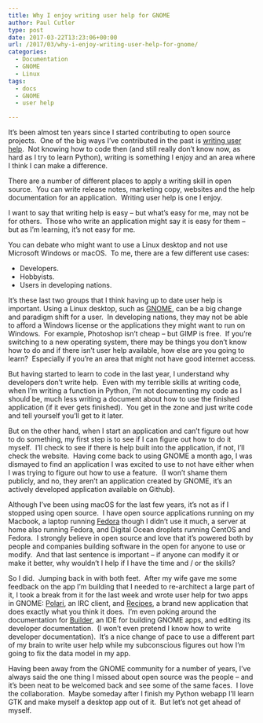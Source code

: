 ```yaml
---
title: Why I enjoy writing user help for GNOME
author: Paul Cutler
type: post
date: 2017-03-22T13:23:06+00:00
url: /2017/03/why-i-enjoy-writing-user-help-for-gnome/
categories:
  - Documentation
  - GNOME
  - Linux
tags:
  - docs
  - GNOME
  - user help

---
```

It’s been almost ten years since I started contributing to open source projects.  One of the big ways I’ve contributed in the past is [writing user help][1].  Not knowing how to code then (and still really don’t know now, as hard as I try to learn Python), writing is something I enjoy and an area where I think I can make a difference.

There are a number of different places to apply a writing skill in open source.  You can write release notes, marketing copy, websites and the help documentation for an application.  Writing user help is one I enjoy.

I want to say that writing help is easy &#8211; but what’s easy for me, may not be for others.  Those who write an application might say it is easy for them &#8211; but as I’m learning, it’s not easy for me.

You can debate who might want to use a Linux desktop and not use Microsoft Windows or macOS.  To me, there are a few different use cases:

  * Developers.
  * Hobbyists.
  * Users in developing nations.

It’s these last two groups that I think having up to date user help is important. Using a Linux desktop, such as [GNOME][2], can be a big change and paradigm shift for a user.  In developing nations, they may not be able to afford a Windows license or the applications they might want to run on Windows.  For example, Photoshop isn’t cheap &#8211; but GIMP is free.  If you’re switching to a new operating system, there may be things you don’t know how to do and if there isn’t user help available, how else are you going to learn?  Especially if you’re an area that might not have good internet access.

But having started to learn to code in the last year, I understand why developers don’t write help.  Even with my terrible skills at writing code, when I’m writing a function in Python, I’m not documenting my code as I should be, much less writing a document about how to use the finished application (if it ever gets finished).  You get in the zone and just write code and tell yourself you’ll get to it later.

But on the other hand, when I start an application and can’t figure out how to do something, my first step is to see if I can figure out how to do it myself.  I’ll check to see if there is help built into the application, if not, I’ll check the website.  Having come back to using GNOME a month ago, I was dismayed to find an application I was excited to use to not have either when I was trying to figure out how to use a feature.  (I won’t shame them publicly, and no, they aren’t an application created by GNOME, it’s an actively developed application available on Github).

Although I’ve been using macOS for the last few years, it’s not as if I stopped using open source.  I have open source applications running on my Macbook, a laptop running [Fedora][3] though I didn’t use it much, a server at home also running Fedora, and Digital Ocean droplets running CentOS and Fedora.  I strongly believe in open source and love that it’s powered both by people and companies building software in the open for anyone to use or modify.  And that last sentence is important &#8211; if anyone can modify it or make it better, why wouldn’t I help if I have the time and / or the skills?

So I did.  Jumping back in with both feet.  After my wife gave me some feedback on the app I’m building that I needed to re-architect a large part of it, I took a break from it for the last week and wrote user help for two apps in GNOME: [Polari][4], an IRC client, and [Recipes][5], a brand new application that does exactly what you think it does.  I’m even poking around the documentation for [Builder][6], an IDE for building GNOME apps, and editing its developer documentation.  (I won’t even pretend I know how to write developer documentation).  It’s a nice change of pace to use a different part of my brain to write user help while my subconscious figures out how I’m going to fix the data model in my app.

Having been away from the GNOME community for a number of years, I’ve always said the one thing I missed about open source was the people &#8211; and it’s been neat to be welcomed back and see some of the same faces.  I love the collaboration.  Maybe someday after I finish my Python webapp I’ll learn GTK and make myself a desktop app out of it.  But let’s not get ahead of myself.

 [1]: http://paulcutler.org/blog/?s=docs&submit=Search
 [2]: https://www.gnome.org
 [3]: https://www.getfedora.org
 [4]: https://wiki.gnome.org/Apps/Polari
 [5]: https://wiki.gnome.org/Apps/Recipes
 [6]: https://wiki.gnome.org/Apps/Builder